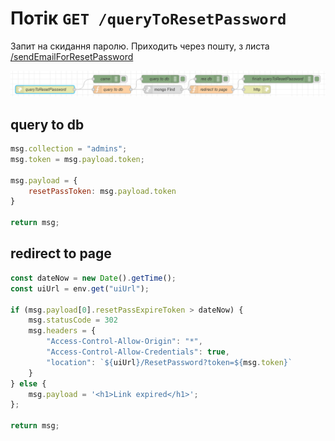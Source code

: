 # Потік `GET /queryToResetPassword`

Запит на скидання паролю. Приходить через пошту, з листа [/sendEmailForResetPassword](node_sendEmailForResetPassword.md)

![image-20230518174441074](media/image-20230518174441074.png)

## query to db

```js
msg.collection = "admins";
msg.token = msg.payload.token;

msg.payload = {
    resetPassToken: msg.payload.token
}

return msg;
```

## redirect to page

```js
const dateNow = new Date().getTime();
const uiUrl = env.get("uiUrl");

if (msg.payload[0].resetPassExpireToken > dateNow) {
    msg.statusCode = 302
    msg.headers = {
        "Access-Control-Allow-Origin": "*",
        "Access-Control-Allow-Credentials": true,
        "location": `${uiUrl}/ResetPassword?token=${msg.token}`
    }
} else {
    msg.payload = '<h1>Link expired</h1>';
};

return msg;

```

